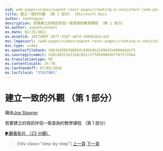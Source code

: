 ```yaml
---
uid: web-pages/videos/aspnet-razor-pages/creating-a-consistent-look-part-1
title: 建立一致的外觀 （第 1 部分） |Microsoft Docs
author: JoeStagner
description: 若要建立的視訊伴侶一致查詢的教學課程 （第 1 部分）
ms.author: aspnetcontent
ms.date: 02/25/2011
ms.assetid: 1057d00f-187f-4187-a674-194b6262c3a3
msc.legacyurl: /web-pages/videos/aspnet-razor-pages/creating-a-consistent-look-part-1
msc.type: video
ms.openlocfilehash: 5db3d2696396058c8db5db2249645e4088e62ef5
ms.sourcegitcommit: b28cd0313af316c051c2ff8549865bff67f2fbb4
ms.translationtype: MT
ms.contentlocale: zh-TW
ms.lasthandoff: 07/05/2018
ms.locfileid: "37837081"
---
```

<a name="creating-a-consistent-look-part-1"></a>建立一致的外觀 （第 1 部分）
====================
藉由[Joe Stagner](https://github.com/JoeStagner)

若要建立的視訊伴侶一致查詢的教學課程 （第 1 部分）

[&#9654;觀看影片 （23 分鐘）](https://channel9.msdn.com/Blogs/ASP-NET-Site-Videos/creating-a-consistent-look-part-1)

> [!div class="step-by-step"]
> [上一頁](introduction-to-aspnet-web-programming-using-the-razor-syntax.md)
> [下一頁](creating-a-consistent-look-part-2.md)
